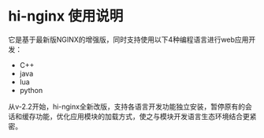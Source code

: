 # hi-nginx 使用说明


它是基于最新版NGINX的增强版，同时支持使用以下4种编程语言进行web应用开发：

- C++
- java
- lua
- python

从v-2.2开始，hi-nginx全新改版，支持各语言开发功能独立安装，暂停原有的会话和缓存功能，优化应用模块的加载方式，使之与模块开发语言生态环境结合更紧密。
